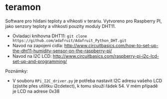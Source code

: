 # teramon

Software pro hlidani teploty a vlhkosti v terariu. Vytvoreno pro Raspberry PI, jako senzory teploty a vlhkosti pouzity moduly DHT11.

* Ovladaci knihovna DHT11: `git clone https://github.com/adafruit/Adafruit_Python_DHT.git`
* Navod na zapojeni cidla: http://www.circuitbasics.com/how-to-set-up-the-dht11-humidity-sensor-on-the-raspberry-pi/
* Navod na I2C LCD: http://www.circuitbasics.com/raspberry-pi-i2c-lcd-set-up-and-programming/

Poznámky:
* V souboru `RPi_I2C_driver.py` je potřeba nastavit I2C adresu vašeho LCD (zjistíte přes utilitku i2cdetect), k tomu slouží řádek 54. V mém případě je LCD na adrese 0x38
